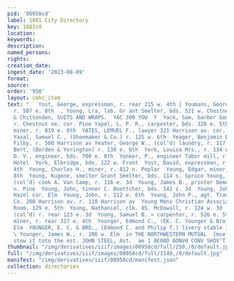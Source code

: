 ```yaml
---
pid: '00958cd'
label: 1881 City Directory
key: 1881cd
location: 
keywords: 
description: 
named_persons: 
rights: 
creation_date: 
ingest_date: '2023-08-09'
format: 
source: 
order: '958'
layout: cmhc_item
text: "   Yost, George, expressman, r. rear 215 w. 4th | Youmans, George A., miner,
  r. 507 e. 8th  , Young, Lra, lab. Gr ant Smelter, bds. 521 w. Chestnut     Owen
  & Chittenden, SUITS AND WRAPS.  YAC 309 YOU  Y  Yack, Sam, barber Goodfriend & Long,
  r. Chestnut ne. cor. Pine Yapel, L. P. R., carpenter, bds. 320 e. 5th  Yates, John,
  miner, r. 819 e. 8th  YATES, LEMUEL F., lawyer 321 Harrison av. cor. 4th r. same
  Yaxal, Samuel C., (Shoemaker & Co.) r. 125 w. 6th  Yeager, Benjamin B., elk. A.
  Filby, r. 500 Harrison av Yeater, George W., (col’d) laundry, r. 117 w. 7th  Yerington,
  Bert, (Borden & Yerington) r. 130 e. 6th  Yerk, Louisa Mrs., r. 134 w. 5th  Yingling,
  D. V., engineer, bds. 700 e. 8th  Yonker, P., engineer Tabor mill, r. Grand Pacific
  Hotel  York, Elbridge, bds. 122 w. Front  Yost, David, expressman, r. rear 215 w.
  4th  Young, Charles H., miner, r. 812 n. Poplar  Young, Edgar, miner, bds. 709 e.
  8th  Young, Kugene, smelter Grant Smelter, bds. 114 s. Spruce Young, George H.,
  (col’d) cook A. Van Camp, r. 116 e. 3d  Young, James B., printer Democrat, r. 414
  n. Pine  Young, John, tinner C. Boettcher, bds. 141 ¢. 3d  Young, John, miner, bds.
  Hazel cor. Elm  Young, John, r. 212 e. 6th  Young, John P., agt. Travelers Insurance
  Co. 200 Harrison av. r. 118 Harrison av  Young Mens Christian Association Reading
  Room, 129 e. 5th  Young, Nathaniel, clk. 8S. McDowall, r. 124 w. 3d  Young, Peter,
  (col’d) r. rear 123 e. 3d  Young, Samuel B. » carpenter, r. 526 e. 5th  Young, William,
  miner, r. rear 317 e. 4th  Younger, Edmond C., (EK. C. Younger & Bro.) r. 204 w.
  Elm  YOUNGER, E. C. & BRO., (Edmond C. and Philip T.) livery stable 111 s. Pine
  \ Younger, James W., r. 206 w. Elm  in THE NORTHWESTERN MUTUAL  [mse YOU LifG sistisics
  stow it toto the est. JOHN STEEL, Ast.  ae 1 8€00D AONVd CONV SHOV'T INIA "
thumbnail: "/img/derivatives/iiif/images/00958cd/full/250,/0/default.jpg"
full: "/img/derivatives/iiif/images/00958cd/full/1140,/0/default.jpg"
manifest: "/img/derivatives/iiif/00958cd/manifest.json"
collection: directories
---
```

